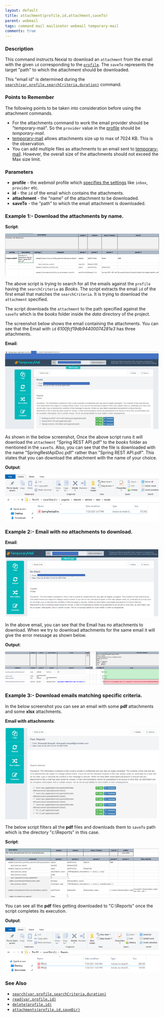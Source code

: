 ```yaml
---
layout: default
title: attachment(profile,id,attachment,saveTo)
parent: webmail
tags: command mail mailinator webmail temporary-mail
comments: true
---
```


### Description
This command instructs Nexial to download an `attachment` from the email with the given `id` corresponding to the 
[`profile`](index#webmail-configuration-settings). The `saveTo` represents the target "path" to which
the attachment should be downloaded.

This "email id" is determined during the 
[`search(var,profile,searchCriteria,duration)`](search(var,profile,searchCriteria,duration)) command.

### Points to Remember

The following points to be taken into consideration before using the attachment commands.

- For the attachments command to work the email provider should be "temporary-mail". So the `provider` value
in the [profile](index#webmail-configuration-settings) should be *temporary-mail*.
- [temporary-mail](https://temporary-mail.net) allows attachments size up to max of 7024 KB. This is the observation.
- You can add multiple files as attachments to an email sent to [temporary-mail](https://temporary-mail.net). However,
the overall size of the attachments should not exceed the Max size limit.

### Parameters
- **profile** - the *webmail* profile which [specifies the settings](index#webmail-configuration-settings) like 
  `inbox`, `provider` etc.
- **id** - the `id` of the email which contains the attachments.
- **attachment** - the "name" of the attachment to be downloaded.
- **saveTo** - the "path" to which the email attachment is downloaded.

### Example 1:-  Download the attachments by name.

**Script**:

![](image/attachment_01.png)

The above script is trying to search for all the emails against the `profile` having the `searchCriteria` as *Books*.
The script extracts the email `id` of the first email that matches the `searchCriteria`. It is trying to download the
`attachment` specified.

The script downloads the `attachment` to the path specified against the `saveTo` which is the 
*books* folder inside the *data* directory of the project.


The screenshot below shows the email containing the attachments. You can see that the Email 
with `id` *6100fcf19db94400074281e3* has three attachments.

**Email**:

![](image/attachments_02.png)

As shown in the below screenshot, Once the above script runs it will download the `attachment` "Spring REST API.pdf"
to the *books* folder as mentioned in the `saveTo`. Also, you can see that the file is downloaded with the name 
"SpringRestApiDoc.pdf" rather than "Spring REST API.pdf". This states that you can download the attachment
with the name of your choice.

**Output**:

![](image/attachment_02.png)



### Example 2:- Email with no attachments to download.

**Email**:

![](image/attachments_04.png)

In the above email, you can see that the Email has no attachments to download. When we try to download attachments
for the same email it will give the error message as shown below.

**Output**:

![](image/attachment_03.png)


### Example 3:- Download emails matching specific criteria.

In the below screenshot you can see an email with some **pdf** attachments and some **xlsx** attachments.

**Email with attachments**:

![](image/attachment_04.png)


The below script filters all the **pdf** files and downloads them to `saveTo` path which is the 
directory "c:\Reports" in this case.

**Script**:

![](image/attachment_05.png)


You can see all the **pdf** files getting downloaded to "C:\Reports" once the script completes its execution.

**Output**:

![](image/attachment_06.png)

### See Also
- [`search(var,profile,searchCriteria,duration)`](search(var,profile,searchCriteria,duration))
- [`read(var,profile,id)`](read(var,profile,id))
- [`delete(profile,id)`](delete(profile,id))
- [`attachments(profile,id,saveDir)`](attachments(profile,id,saveDir))
